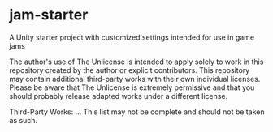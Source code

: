 # jam-starter
A Unity starter project with customized settings intended for use in game jams





The author's use of The Unlicense is intended to apply solely to work in this repository created by the author or explicit contributors. This repository may contain additional third-party works with their own individual licenses. Please be aware that The Unlicense is extremely permissive and that you should probably release adapted works under a different license.

Third-Party Works:
...
This list may not be complete and should not be taken as such.
